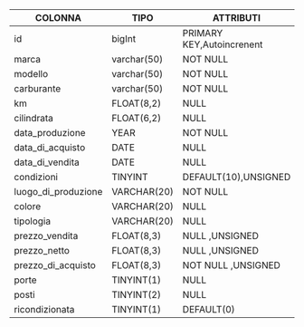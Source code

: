 | COLONNA             | TIPO        | ATTRIBUTI                 |
| ------------------- | ----------- | ------------------------- |
| id                  | bigInt      | PRIMARY KEY,Autoincrenent |
| marca               | varchar(50) | NOT NULL                  |
| modello             | varchar(50) | NOT NULL                  |
| carburante          | varchar(50) | NOT NULL                  |
| km                  | FLOAT(8,2)  | NULL                      |
| cilindrata          | FLOAT(6,2)  | NULL                      |
| data_produzione     | YEAR        | NOT NULL                  |
| data_di_acquisto    | DATE        | NULL                      |
| data_di_vendita     | DATE        | NULL                      |
| condizioni          | TINYINT     | DEFAULT(10),UNSIGNED      |
| luogo_di_produzione | VARCHAR(20) | NOT NULL                  |
| colore              | VARCHAR(20) | NULL                      |
| tipologia           | VARCHAR(20) | NULL                      |
| prezzo_vendita      | FLOAT(8,3)  | NULL ,UNSIGNED            |
| prezzo_netto        | FLOAT(8,3)  | NULL ,UNSIGNED            |
| prezzo_di_acquisto  | FLOAT(8,3)  | NOT NULL ,UNSIGNED        |
| porte               | TINYINT(1)  | NULL                      |
| posti               | TINYINT(2)  | NULL                      |
| ricondizionata      | TINYINT(1)  | DEFAULT(0)                |
